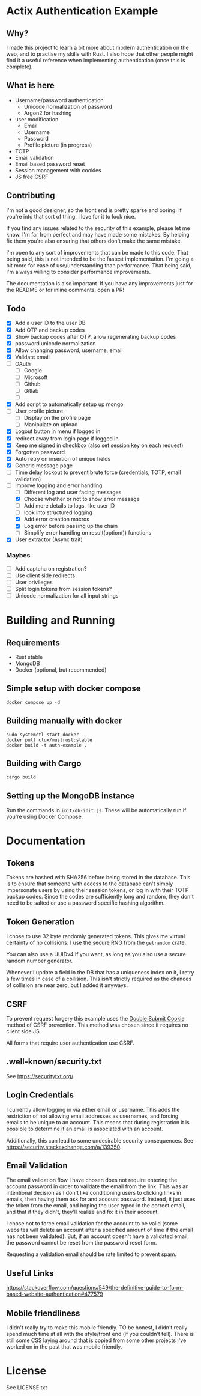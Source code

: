# Actix Authentication Example

## Why?

I made this project to learn a bit more about modern authentication on the web, and to practise my skills with Rust.
I also hope that other people might find it a useful reference when implementing authentication (once this is complete).

## What is here

- Username/password authentication
  - Unicode normalization of password
  - Argon2 for hashing
- user modification
  - Email
  - Username
  - Password
  - Profile picture (in progress)
- TOTP
- Email validation
- Email based password reset
- Session management with cookies
- JS free CSRF

## Contributing

I'm not a good designer, so the front end is pretty sparse and boring. If you're into that sort of thing, I love for it to look nice.

If you find any issues related to the security of this example, please let me know. I'm far from perfect and may have made some mistakes.
By helping fix them you're also ensuring that others don't make the same mistake.

I'm open to any sort of improvements that can be made to this code. That being said, this is not intended to be the fastest implementation.
I'm going a bit more for ease of use/understanding than performance. That being said, I'm always willing to consider performance improvements.

The documentation is also important. If you have any improvements just for the README or for inline comments, open a PR!

## Todo

- [x] Add a user ID to the user DB
- [x] Add OTP and backup codes
- [x] Show backup codes after OTP, allow regenerating backup codes
- [x] password unicode normalization
- [x] Allow changing password, username, email
- [x] Validate email
- [ ] OAuth
  - [ ] Google
  - [ ] Microsoft
  - [ ] Github
  - [ ] Gitlab
  - [ ] ...
- [X] Add script to automatically setup up mongo
- [ ] User profile picture
  - [ ] Display on the profile page
  - [ ] Manipulate on upload
- [x] Logout button in menu if logged in
- [x] redirect away from login page if logged in
- [x] Keep me signed in checkbox (also set session key on each request)
- [x] Forgotten password
- [x] Auto retry on insertion of unique fields
- [x] Generic message page
- [ ] Time delay lockout to prevent brute force (credentials, TOTP, email validation)
- [ ] Improve logging and error handling
  - [ ] Different log and user facing messages
  - [x] Choose whether or not to show error message
  - [ ] Add more details to logs, like user ID
  - [ ] look into structured logging
  - [x] Add error creation macros
  - [x] Log error before passing up the chain
  - [ ] Simplify error handling on result(option()) functions
- [x] User extractor (Async trait)

### Maybes

- [ ] Add captcha on registration?
- [ ] Use client side redirects
- [ ] User privileges
- [ ] Split login tokens from session tokens?
- [ ] Unicode normalization for all input strings

# Building and Running

## Requirements

- Rust stable
- MongoDB
- Docker (optional, but recommended)

## Simple setup with docker compose

`docker compose up -d`

## Building manually with docker

```
sudo systemctl start docker
docker pull clux/muslrust:stable
docker build -t auth-example .
```

## Building with Cargo

`cargo build`

## Setting up the MongoDB instance

Run the commands in `init/db-init.js`. These will be automatically run if you're using Docker Compose.

# Documentation

## Tokens

Tokens are hashed with SHA256 before being stored in the database. This is to ensure that someone with access to the database can't
simply impersonate users by using their session tokens, or log in with their TOTP backup codes. Since the codes are sufficiently long
and random, they don't need to be salted or use a password specific hashing algorithm.

## Token Generation

I chose to use 32 byte randomly generated tokens. This gives me virtual certainty of no collisions. I use the secure RNG
from the `getrandom` crate.

You can also use a UUIDv4 if you want, as long as you also use a secure random number generator.

Whenever I update a field in the DB that has a uniqueness index on it, I retry a few times in case of a collision.
This isn't strictly required as the chances of collision are near zero, but I added it anyways.

## CSRF

To prevent request forgery this example uses the [Double Submit Cookie](https://en.wikipedia.org/wiki/Cross-site_request_forgery#Double_Submit_Cookie) method of CSRF prevention. This method was chosen since it requires no client side JS.

All forms that require user authentication use CSRF.

## .well-known/security.txt

See <https://securitytxt.org/>

## Login Credentials

I currently allow logging in via either email or username. This adds the restriction of not allowing email addresses as usernames,
and forcing emails to be unique to an account. This means that during registration it is possible to determine if an email
is associated with an account.

Additionally, this can lead to some undesirable security consequences. See <https://security.stackexchange.com/a/139350>.

## Email Validation

The email validation flow I have chosen does not require entering the account password in order to validate the email from the link.
This was an intentional decision as I don't like conditioning users to clicking links in emails, then having them ask for
and account password. Instead, it just uses the token from the email, and hoping the user typed in the correct email, and
that if they didn't, they'll realize and fix it in their account.

I chose not to force email validation for the account to be valid (some websites will delete an account after a specified
amount of time if the email has not been validated). But, if an account doesn't have a validated email, the password cannot
be reset from the password reset form.

Requesting a validation email should be rate limited to prevent spam.

## Useful Links

<https://stackoverflow.com/questions/549/the-definitive-guide-to-form-based-website-authentication#477579>

## Mobile friendliness

I didn't really try to make this mobile friendly. TO be honest, I didn't really spend much time at all with the style/front end
(if you couldn't tell). There is still some CSS laying around that is copied from some other projects I've worked on in the past
that was mobile friendly.

# License

See LICENSE.txt

